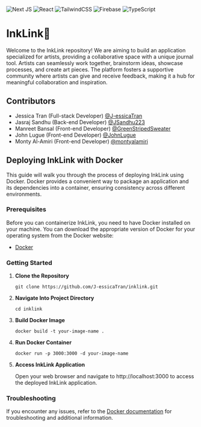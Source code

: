 ![Next JS](https://img.shields.io/badge/Next-black?style=for-the-badge&logo=next.js&logoColor=white)
![React](https://img.shields.io/badge/react-%2320232a.svg?style=for-the-badge&logo=react&logoColor=%2361DAFB)
![TailwindCSS](https://img.shields.io/badge/tailwindcss-%2338B2AC.svg?style=for-the-badge&logo=tailwind-css&logoColor=white)
![Firebase](https://img.shields.io/badge/Firebase-039BE5?style=for-the-badge&logo=Firebase&logoColor=white)
![TypeScript](https://img.shields.io/badge/typescript-%23007ACC.svg?style=for-the-badge&logo=typescript&logoColor=white)

# InkLink🦑
Welcome to the InkLink repository! We are aiming to build an application specialized for artists, providing a collaborative space with a unique journal tool. Artists can seamlessly work together, brainstorm ideas, showcase processes, and create art pieces. The platform fosters a supportive community where artists can give and receive feedback, making it a hub for meaningful collaboration and inspiration.

## Contributors
- Jessica Tran (Full-stack Developer) [@J-essicaTran](https://github.com/J-essicaTran)
- Jasraj Sandhu (Back-end Developer) [@JSandhu223](https://github.com/JSandhu223)
- Manreet Bansal (Front-end Developer) [@GreenStripedSweater](https://github.com/GreenStripedSweater)
- John Lugue (Front-end Developer) [@JohnLugue](https://github.com/JohnLugue)
- Monty Al-Amiri (Front-end Developer) [@montyalamiri](https://github.com/montyalamiri)

## Deploying InkLink with Docker
This guide will walk you through the process of deploying InkLink using Docker. Docker provides a convenient way to package an application and its dependencies into a container, ensuring consistency across different environments.

### Prerequisites
Before you can containerize InkLink, you need to have Docker installed on your machine. You can download the appropriate version of Docker for your operating system from the Docker website:
- [Docker](https://www.docker.com/get-started)

### Getting Started
1. **Clone the Repository**
    ```
    git clone https://github.com/J-essicaTran/inklink.git
    ```
2. **Navigate Into Project Directory**
    ```
    cd inklink
    ```
3. **Build Docker Image**
    ```
    docker build -t your-image-name .
    ```
4. **Run Docker Container**
    ```
    docker run -p 3000:3000 -d your-image-name
    ```
5. **Access InkLink Application**

    Open your web browser and navigate to http://localhost:3000 to access the deployed InkLink application.
### Troubleshooting
If you encounter any issues, refer to the [Docker documentation](https://docs.docker.com/) for troubleshooting and additional information.

